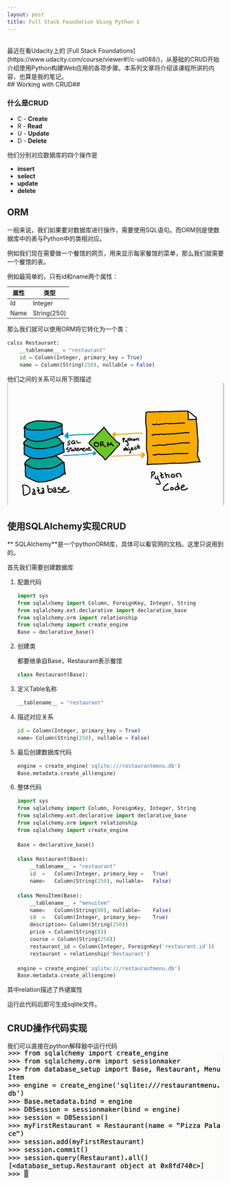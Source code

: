 ```yaml
---
layout: post
title: Full Stack Foundation Using Python 1
---
```


<br>
最近在看Udacity上的 [Full Stack Foundations](https://www.udacity.com/course/viewer#!/c-ud088/)，从基础的CRUD开始介绍使用Python构建Web应用的各项步骤。本系列文章将介绍该课程所讲的内容，也算是我的笔记。
<br>
## Working with CRUD##

### 什么是CRUD

- C - **Create**
- R - **Read**
- U - **Update**
- D - **Delete**

他们分别对应数据库的四个操作是

- **insert**
- **select**
- **update**
- **delete**

## ORM
一般来说，我们如果要对数据库进行操作，需要使用SQL语句。而ORM则是使数据库中的表与Python中的类相对应。

例如我们现在需要做一个餐馆的网页，用来显示每家餐馆的菜单，那么我们就需要一个餐馆的表。

例如最简单的，只有id和name两个属性：

属性|类型
---|---
Id | Integer
Name | String(250)

那么我们就可以使用ORM将它转化为一个类：

```python
calss Restaurant:
	__tablename__ = "restaurant"
	id = Column(Integer, primary_key = True)
	name = Column(String(250), nullable = False)
```

他们之间的关系可以用下图描述
![Image of ORM](/images/database-orm-python.jpg)


## 使用SQLAlchemy实现CRUD

** SQLAlchemy**是一个pythonORM库，具体可以看官网的文档。这里只说用到的。

首先我们需要创建数据库

1. 配置代码

	```python
	import sys
	from sqlalchemy import Column, ForeignKey, Integer, String
	from sqlalchemy.ext.declarative import declarative_base
	from sqlalchemy.orm import relationship
	from sqlalchemy import create_engine
	Base = declarative_base()
	```
2. 创建类

	都要继承自Base，Restaurant表示餐馆

	```python
	class Restaurant(Base):
	```

3. 定义Table名称

	```python
	__tablename__ = "restaurant"
	```

4. 描述对应关系

	``` python
	id = Column(Integer, primary_key = True)
	name= Column(String(250), nullable = False)
	```

5. 最后创建数据库代码

	```python
	engine = create_engine('sqlite:///restaurantmenu.db')
	Base.metadata.create_all(engine)
	```
6. 整体代码

	```python
	import sys
	from sqlalchemy import Column, ForeignKey, Integer, String
	from sqlalchemy.ext.declarative import declarative_base
	from sqlalchemy.orm import relationship
	from sqlalchemy import create_engine

	Base = declarative_base()

	class Restaurant(Base):
		__tablename__ = "restaurant"
		id	=	Column(Integer, primary_key	=	True)
		name=	Column(String(250), nullable=	False)

	class MenuItem(Base):
		__tablename__ = "menuitem"
		name=	Column(String(80), nullable=	False)
		id	=	Column(Integer, primary_key=	True)
		description= Column(String(250))
		price = Column(String(8))
		course = Column(String(250))
		restaurant_id = Column(Integer, ForeignKey('restaurant.id'))
		restaurant = relationship('Restaurant')

	engine = create_engine('sqlite:///restaurantmenu.db')
	Base.metadata.create_all(engine)
	```

其中relation描述了外键属性

运行此代码后即可生成sqlite文件。


## CRUD操作代码实现

我们可以直接在python解释器中运行代码
![crud using python](/images/crud-create.jpg)
